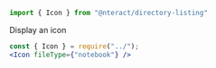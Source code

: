 ```jsx static
import { Icon } from "@nteract/directory-listing"
```
Display an icon
```jsx
const { Icon } = require("../");
<Icon fileType={"notebook"} />
```